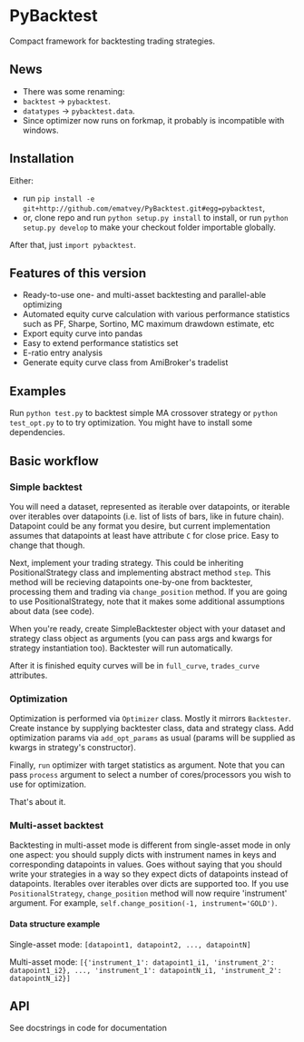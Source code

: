 # PyBacktest
Compact framework for backtesting trading strategies.

## News
 * There was some renaming:
  * `backtest` -> `pybacktest`.
  * `datatypes` -> `pybacktest.data`.
 * Since optimizer now runs on forkmap, it probably is incompatible with windows.

## Installation
Either:
 * run `pip install -e git+http://github.com/ematvey/PyBacktest.git#egg=pybacktest`,
 * or, clone repo and run `python setup.py install` to install, or run `python setup.py develop` to make your checkout folder importable globally.

After that, just `import pybacktest`.

## Features of this version
 * Ready-to-use one- and multi-asset backtesting and parallel-able optimizing
 * Automated equity curve calculation with various performance statistics such as PF, Sharpe, Sortino, MC maximum drawdown estimate, etc
  * Export equity curve into pandas
  * Easy to extend performance statistics set
 * E-ratio entry analysis
 * Generate equity curve class from AmiBroker's tradelist

## Examples
Run `python test.py` to backtest simple MA crossover strategy or `python test_opt.py` to to try optimization. You might have to install some dependencies.

## Basic workflow
### Simple backtest
You will need a dataset, represented as iterable over datapoints, or iterable over iterables over datapoints (i.e. list of lists of bars, like in future chain). Datapoint could be any format you desire, but current implementation assumes that datapoints at least have attribute `C` for close price. Easy to change that though.

Next, implement your trading strategy. This could be inheriting PositionalStrategy class and implementing abstract method `step`. This method will be recieving datapoints one-by-one from backtester, processing them and trading via `change_position` method. If you are going to use PositionalStrategy, note that it makes some additional assumptions about data (see code).

When you're ready, create SimpleBacktester object with your dataset and strategy class object as arguments (you can pass args and kwargs for strategy instantiation too). Backtester will run automatically.

After it is finished equity curves will be in `full_curve`, `trades_curve` attributes.

### Optimization
Optimization is performed via `Optimizer` class. Mostly it mirrors `Backtester`. Create instance by supplying backtester class, data and strategy class. Add optimization params via `add_opt_params` as usual (params will be supplied as kwargs in strategy's constructor).

Finally, `run` optimizer with target statistics as argument. Note that you can pass `process` argument to select a number of cores/processors you wish to use for optimization.

That's about it.

### Multi-asset backtest
Backtesting in multi-asset mode is different from single-asset mode in only one aspect: you should supply dicts with instrument names in keys and corresponding datapoints in values. Goes without saying that you should write your strategies in a way so they expect dicts of datapoints instead of datapoints. Iterables over iterables over dicts are supported too.
If you use `PositionalStrategy`, `change_position` method will now require 'instrument' argument. For example, `self.change_position(-1, instrument='GOLD')`.

#### Data structure example
Single-asset mode:
`[datapoint1, datapoint2, ..., datapointN]`

Multi-asset mode:
`[{'instrument_1': datapoint1_i1, 'instrument_2': datapoint1_i2}, ...,
   'instrument_1': datapointN_i1, 'instrument_2': datapointN_i2}]`

## API
See docstrings in code for documentation